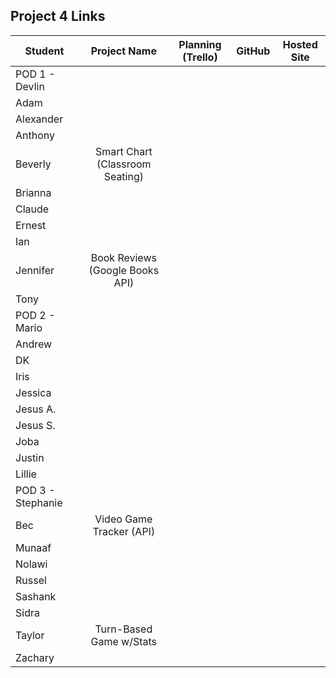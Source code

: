 ## Project 4 Links 

| Student | Project Name | Planning (Trello) | GitHub | Hosted Site |
|---|:---:|:---:|:---:|:---:|
| POD 1 - Devlin |  |  |  |  |
| Adam |  |  |  |  |
| Alexander |  |  |  |  |
| Anthony |  |  |  |  |
| Beverly | Smart Chart (Classroom Seating) |  |  |  |
| Brianna |  |  |  |  |
| Claude |  |  |  |  |
| Ernest |  |  |  |  |
| Ian |  |  |  |  |
| Jennifer | Book Reviews (Google Books API) |  |  |  |
| Tony |  |  |  |  |
| POD 2 - Mario |  |  |  |  |
| Andrew |  |  |  |  |
| DK |  |  |  |  |
| Iris |  |  |  |  |
| Jessica |  |  |  |  |
| Jesus A. |  |  |  |  |
| Jesus S. |  |  |  |  |
| Joba |  |  |  |  |
| Justin |  |  |  |  |
| Lillie |  |  |  |  |
| POD 3 - Stephanie |  |  |  |  |
| Bec | Video Game Tracker (API) |  |  |  |
| Munaaf |  |  |  |  |
| Nolawi |  |  |  |  |
| Russel |  |  |  |  |
| Sashank |  |  |  |  |
| Sidra |  |  |  |  |
| Taylor | Turn-Based Game w/Stats |  |  |  |
| Zachary |  |  |  |  |
